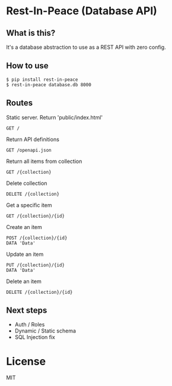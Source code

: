 # Rest-In-Peace (Database API)

## What is this?
It's a database abstraction to use as a REST API with zero config.

## How to use
```
$ pip install rest-in-peace
$ rest-in-peace database.db 8000
```

## Routes
Static server. Return 'public/index.html'
```
GET /
```

Return API definitions
```
GET /openapi.json
```

Return all items from collection
```
GET /{collection}
```

Delete collection
```
DELETE /{collection}
```

Get a specific item
```
GET /{collection}/{id}
```

Create an item
```
POST /{collection}/{id}
DATA 'Data'
```

Update an item
```
PUT /{collection}/{id}
DATA 'Data'
```

Delete an item
```
DELETE /{collection}/{id}
```

## Next steps
- Auth / Roles
- Dynamic / Static schema
- SQL Injection fix

# License
MIT